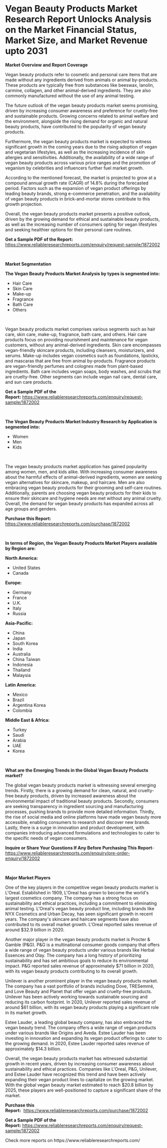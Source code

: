 <p><h1>Vegan Beauty Products Market Research Report Unlocks Analysis on the Market Financial Status, Market Size, and Market Revenue upto 2031</h1></p><p><strong>Market Overview and Report Coverage</strong></p>
<p><p>Vegan beauty products refer to cosmetic and personal care items that are made without any ingredients derived from animals or animal by-products. These products are typically free from substances like beeswax, lanolin, carmine, collagen, and other animal-derived ingredients. They are also commonly manufactured without the use of any animal testing.</p><p>The future outlook of the vegan beauty products market seems promising, driven by increasing consumer awareness and preference for cruelty-free and sustainable products. Growing concerns related to animal welfare and the environment, alongside the rising demand for organic and natural beauty products, have contributed to the popularity of vegan beauty products.</p><p>Furthermore, the vegan beauty products market is expected to witness significant growth in the coming years due to the rising adoption of vegan and vegetarian lifestyles, as well as the increasing incidence of skin allergies and sensitivities. Additionally, the availability of a wide range of vegan beauty products across various price ranges and the promotion of veganism by celebrities and influencers further fuel market growth.</p><p>According to the mentioned forecast, the market is projected to grow at a compound annual growth rate (CAGR) of 14.8% during the forecasted period. Factors such as the expansion of vegan product offerings by leading beauty brands, strong e-commerce penetration, and the availability of vegan beauty products in brick-and-mortar stores contribute to this growth projection.</p><p>Overall, the vegan beauty products market presents a positive outlook, driven by the growing demand for ethical and sustainable beauty products, as well as the increasing number of consumers opting for vegan lifestyles and seeking healthier options for their personal care routines.</p></p>
<p><strong>Get a Sample PDF of the Report:</strong> <a href="https://www.reliableresearchreports.com/enquiry/request-sample/1872002">https://www.reliableresearchreports.com/enquiry/request-sample/1872002</a></p>
<p>&nbsp;</p>
<p><strong>Market Segmentation</strong></p>
<p><strong>The Vegan Beauty Products Market Analysis by types is segmented into:</strong></p>
<p><ul><li>Hair Care</li><li>Skin Care</li><li>Make-up</li><li>Fragrance</li><li>Bath Care</li><li>Others</li></ul></p>
<p>&nbsp;</p>
<p><p>Vegan beauty products market comprises various segments such as hair care, skin care, make-up, fragrance, bath care, and others. Hair care products focus on providing nourishment and maintenance for vegan customers, without any animal-derived ingredients. Skin care encompasses vegan-friendly skincare products, including cleansers, moisturizers, and serums. Make-up includes vegan cosmetics such as foundations, lipsticks, and mascaras that are free from animal by-products. Fragrance products are vegan-friendly perfumes and colognes made from plant-based ingredients. Bath care includes vegan soaps, body washes, and scrubs that are cruelty-free. Other segments can include vegan nail care, dental care, and sun care products.</p></p>
<p><strong>Get a Sample PDF of the Report:</strong>&nbsp;<a href="https://www.reliableresearchreports.com/enquiry/request-sample/1872002">https://www.reliableresearchreports.com/enquiry/request-sample/1872002</a></p>
<p>&nbsp;</p>
<p><strong>The Vegan Beauty Products Market Industry Research by Application is segmented into:</strong></p>
<p><ul><li>Women</li><li>Men</li><li>Kids</li></ul></p>
<p>&nbsp;</p>
<p><p>The vegan beauty products market application has gained popularity among women, men, and kids alike. With increasing consumer awareness about the harmful effects of animal-derived ingredients, women are seeking vegan alternatives for skincare, makeup, and haircare. Men are also embracing vegan beauty products for their grooming and self-care routines. Additionally, parents are choosing vegan beauty products for their kids to ensure their skincare and hygiene needs are met without any animal cruelty. Overall, the demand for vegan beauty products has expanded across all age groups and genders.</p></p>
<p><strong>Purchase this Report:</strong>&nbsp; <a href="https://www.reliableresearchreports.com/purchase/1872002">https://www.reliableresearchreports.com/purchase/1872002</a></p>
<p>&nbsp;</p>
<p><strong>In terms of Region, the Vegan Beauty Products Market Players available by Region are:</strong></p>
<p>
    <p> <strong> North America: </strong>
        <ul>
            <li>United States</li>
            <li>Canada</li>
        </ul>
        </p> 
    <p> <strong> Europe: </strong>
        <ul>
            <li>Germany</li>
            <li>France</li>
            <li>U.K.</li>
            <li>Italy</li>
            <li>Russia</li>
        </ul>
        </p> 
    <p> <strong> Asia-Pacific: </strong>
        <ul>
            <li>China</li>
            <li>Japan</li>
            <li>South Korea</li>
            <li>India</li>
            <li>Australia</li>
            <li>China Taiwan</li>
            <li>Indonesia</li>
            <li>Thailand</li>
            <li>Malaysia</li>
        </ul>
        </p> 
    <p> <strong> Latin America: </strong>
        <ul>
            <li>Mexico</li>
            <li>Brazil</li>
            <li>Argentina Korea</li>
            <li>Colombia</li>
        </ul>
        </p> 
    <p> <strong> Middle East & Africa: </strong>
        <ul>
            <li>Turkey</li>
            <li>Saudi</li>
            <li>Arabia</li>
            <li>UAE</li>
            <li>Korea</li>
        </ul>
    </p>
    </p>
<p>&nbsp;</p>
<p><strong>What are the Emerging Trends in the Global Vegan Beauty Products market?</strong></p>
<p><p>The global vegan beauty products market is witnessing several emerging trends. Firstly, there is a growing demand for clean, natural, and cruelty-free beauty products, driven by increased awareness about the environmental impact of traditional beauty products. Secondly, consumers are seeking transparency in ingredient sourcing and manufacturing processes, pushing brands to provide more detailed information. Thirdly, the rise of social media and online platforms have made vegan beauty more accessible, enabling consumers to research and discover new brands. Lastly, there is a surge in innovation and product development, with companies introducing advanced formulations and technologies to cater to the specific needs of vegan consumers.</p></p>
<p><strong>Inquire or Share Your Questions If Any Before Purchasing This Report</strong>- <a href="https://www.reliableresearchreports.com/enquiry/pre-order-enquiry/1872002">https://www.reliableresearchreports.com/enquiry/pre-order-enquiry/1872002</a></p>
<p>&nbsp;</p>
<p><strong>Major Market Players</strong></p>
<p><p>One of the key players in the competitive vegan beauty products market is L'Oreal. Established in 1909, L'Oreal has grown to become the world's largest cosmetics company. The company has a strong focus on sustainability and ethical practices, including a commitment to eliminating animal testing. L'Oreal's vegan beauty product line, including brands like NYX Cosmetics and Urban Decay, has seen significant growth in recent years. The company's skincare and haircare segments have also contributed to its overall market growth. L'Oreal reported sales revenue of around $32.9 billion in 2020.</p><p>Another major player in the vegan beauty products market is Procter & Gamble (P&G). P&G is a multinational consumer goods company that offers a wide range of vegan beauty products under various brands like Herbal Essences and Olay. The company has a long history of prioritizing sustainability and has set ambitious goals to reduce its environmental impact. P&G reported sales revenue of approximately $71 billion in 2020, with its vegan beauty products contributing to its overall growth.</p><p>Unilever is another prominent player in the vegan beauty products market. The company has a vast portfolio of brands including Dove, TRESemmé, and Love Beauty and Planet that offer vegan and cruelty-free products. Unilever has been actively working towards sustainable sourcing and reducing its carbon footprint. In 2020, Unilever reported sales revenue of around $61 billion, with its vegan beauty products playing a significant role in its market growth.</p><p>Estee Lauder, a leading global beauty company, has also embraced the vegan beauty trend. The company offers a wide range of vegan products under various brands like Origins and Aveda. Estee Lauder has been investing in innovation and expanding its vegan product offerings to cater to the growing demand. In 2020, Estee Lauder reported sales revenue of approximately $14.3 billion.</p><p>Overall, the vegan beauty products market has witnessed substantial growth in recent years, driven by increasing consumer awareness about sustainability and ethical practices. Companies like L'Oreal, P&G, Unilever, and Estee Lauder have recognized this trend and have been actively expanding their vegan product lines to capitalize on the growing market. With the global vegan beauty market estimated to reach $20.8 billion by 2025, these players are well-positioned to capture a significant share of the market.</p></p>
<p><strong>Purchase this Report:</strong>&nbsp;&nbsp;<a href="https://www.reliableresearchreports.com/purchase/1872002">https://www.reliableresearchreports.com/purchase/1872002</a></p>
<p></p>
<p><strong>Get a Sample PDF of the Report:</strong>&nbsp;<a href="https://www.reliableresearchreports.com/enquiry/request-sample/1872002">https://www.reliableresearchreports.com/enquiry/request-sample/1872002</a></p>
<p>Check more reports on https://www.reliableresearchreports.com/</p>